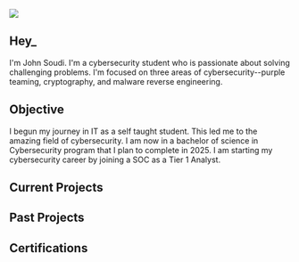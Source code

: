 <a href="https://www.linkedin.com/in/johnsoudi"><img src="https://img.shields.io/badge/-LinkedIn-0072b1?&style=for-the-badge&logo=linkedin&logoColor=white" /></a>

## Hey_

I'm John Soudi. I'm a cybersecurity student who is passionate about solving challenging problems. I'm focused on three areas of cybersecurity--purple teaming, cryptography, and malware reverse engineering.

## Objective

I begun my journey in IT as a self taught student. This led me to the amazing field of cybersecurity. I am now in a bachelor of science in Cybersecurity program that I plan to complete in 2025. I am starting my cybersecurity career by joining a SOC as a Tier 1 Analyst.


## Current Projects

## Past Projects

## Certifications


